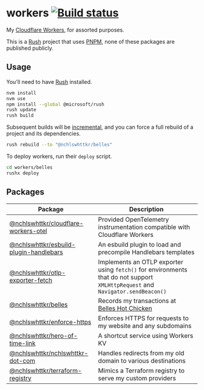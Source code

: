 # workers [![Build status](https://badge.buildkite.com/675eb9f26c41a0cd79749ea03405b3f0dca42d83ac6d19418f.svg?branch=main)](https://buildkite.com/nchlswhttkr/workers)

My [Cloudflare Workers](https://workers.dev), for assorted purposes.

This is a [Rush](https://rushjs.io) project that uses [PNPM](https://pnpm.js.org/), none of these packages are published publicly.

## Usage

You'll need to have [Rush](https://rushjs.io/) installed.

```sh
nvm install
nvm use
npm install --global @microsoft/rush
rush update
rush build
```

Subsequent builds will be [incremental](https://rushjs.io/pages/advanced/incremental_builds/), and you can force a full rebuild of a project and its dependencies.

```sh
rush rebuild --to "@nchlswhttkr/belles"
```

To deploy workers, run their `deploy` script.

```sh
cd workers/belles
rushx deploy
```

## Packages

| Package                                                                          | Description                                                                                                                    |
| -------------------------------------------------------------------------------- | ------------------------------------------------------------------------------------------------------------------------------ |
| [@nchlswhttkr/cloudflare-workers-otel](./libraries/cloudflare-workers-otel/)     | Provided OpenTelemetry instrumentation compatible with Cloudflare Workers                                                      |
| [@nchlswhttkr/esbuild-plugin-handlebars](./libraries/esbuild-plugin-handlebars/) | An esbuild plugin to load and precompile Handlebars templates                                                                  |
| [@nchlswhttkr/otlp-exporter-fetch](./libraries/otlp-exporter-fetch/)             | Implements an OTLP exporter using `fetch()` for environments that do not support `XMLHttpRequest` and `Navigator.sendBeacon()` |
| [@nchlswhttkr/belles](./workers/belles/)                                         | Records my transactions at [Belles Hot Chicken](https://belleshotchicken.com/)                                                 |
| [@nchlswhttkr/enforce-https](./workers/enforce-https/)                           | Enforces HTTPS for requests to my website and any subdomains                                                                   |
| [@nchlswhttkr/hero-of-time-link](./workers/hero-of-time-link/)                   | A shortcut service using Workers KV                                                                                            |
| [@nchlswhttkr/nchlswhttkr-dot-com](./workers/nchlswhttkr-dot-com/)               | Handles redirects from my old domain to various destinations                                                                   |
| [@nchlswhttkr/terraform-registry](./workers/terraform-registry/)                 | Mimics a Terraform registry to serve my custom providers                                                                       |

<!-- bandcamp-embed-cors-proxy https://github.com/nchlswhttkr/workers/tree/5c6b3d25a38e52a68632987ce9ba8772a076a43a/workers/bandcamp-embed-cors-proxy -->

<!-- counter https://github.com/nchlswhttkr/workers/tree/5c6b3d25a38e52a68632987ce9ba8772a076a43a/workers/counter -->

<!-- experimental-golang-worker https://github.com/nchlswhttkr/workers/tree/5c6b3d25a38e52a68632987ce9ba8772a076a43a/workers/experimental-golang-worker -->

<!-- honeycomb-buildkite-events-consumer https://github.com/nchlswhttkr/workers/tree/9b85d88df9bd4a851cf0dc4f410ce5a6bdc14430/workers/honeycomb-buildkite-events-consumer -->

<!-- hugo-media-proxy https://github.com/nchlswhttkr/workers/tree/cee5e0eef392876a1c5e541cb4bd1166a9d438c4/workers/hugo-media-proxy -->

<!-- hugo-proxy https://github.com/nchlswhttkr/workers/tree/cee5e0eef392876a1c5e541cb4bd1166a9d438c4/workers/hugo-proxy -->

<!-- inject-env-loader https://github.com/nchlswhttkr/workers/tree/5c6b3d25a38e52a68632987ce9ba8772a076a43a/webpack/inject-env-loader -->

<!-- markdown-reader https://github.com/nchlswhttkr/workers/tree/5c6b3d25a38e52a68632987ce9ba8772a076a43a/workers/markdown-reader -->

<!-- newsletter-subscription-form https://github.com/nchlswhttkr/workers/tree/5cab3d7173ae9f581555e680e60e5821a2971c65/workers/newsletter-subscription-form -->

<!-- rss-feeds https://github.com/nchlswhttkr/workers/tree/e02638fd69f0747b9187a4e0aecc3753a412e4d3/workers/rss-feeds -->
